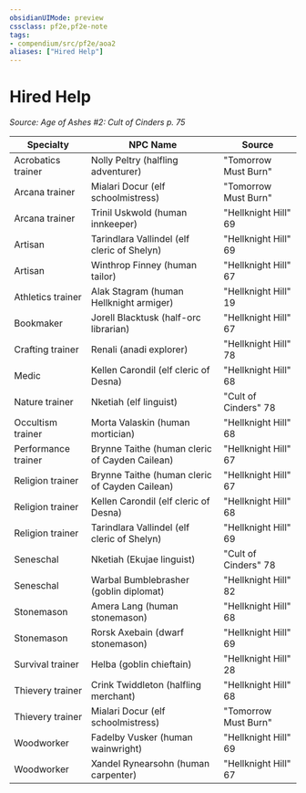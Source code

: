 ```yaml
---
obsidianUIMode: preview
cssclass: pf2e,pf2e-note
tags:
- compendium/src/pf2e/aoa2
aliases: ["Hired Help"]
---
```

# Hired Help  
*Source: Age of Ashes #2: Cult of Cinders p. 75*  

| Specialty | NPC Name | Source |
|-----------|----------|--------|
| Acrobatics trainer | Nolly Peltry (halfling adventurer) | "Tomorrow Must Burn" |
| Arcana trainer | Mialari Docur (elf schoolmistress) | "Tomorrow Must Burn" |
| Arcana trainer | Trinil Uskwold (human innkeeper) | "Hellknight Hill" 69 |
| Artisan | Tarindlara Vallindel (elf cleric of Shelyn) | "Hellknight Hill" 69 |
| Artisan | Winthrop Finney (human tailor) | "Hellknight Hill" 67 |
| Athletics trainer | Alak Stagram (human Hellknight armiger) | "Hellknight Hill" 19 |
| Bookmaker | Jorell Blacktusk (half-orc librarian) | "Hellknight Hill" 67 |
| Crafting trainer | Renali (anadi explorer) | "Hellknight Hill" 78 |
| Medic | Kellen Carondil (elf cleric of Desna) | "Hellknight Hill" 68 |
| Nature trainer | Nketiah (elf linguist) | "Cult of Cinders" 78 |
| Occultism trainer | Morta Valaskin (human mortician) | "Hellknight Hill" 68 |
| Performance trainer | Brynne Taithe (human cleric of Cayden Cailean) | "Hellknight Hill" 67 |
| Religion trainer | Brynne Taithe (human cleric of Cayden Cailean) | "Hellknight Hill" 67 |
| Religion trainer | Kellen Carondil (elf cleric of Desna) | "Hellknight Hill" 68 |
| Religion trainer | Tarindlara Vallindel (elf cleric of Shelyn) | "Hellknight Hill" 69 |
| Seneschal | Nketiah (Ekujae linguist) | "Cult of Cinders" 78 |
| Seneschal | Warbal Bumblebrasher (goblin diplomat) | "Hellknight Hill" 82 |
| Stonemason | Amera Lang (human stonemason) | "Hellknight Hill" 68 |
| Stonemason | Rorsk Axebain (dwarf stonemason) | "Hellknight Hill" 69 |
| Survival trainer | Helba (goblin chieftain) | "Hellknight Hill" 28 |
| Thievery trainer | Crink Twiddleton (halfling merchant) | "Hellknight Hill" 68 |
| Thievery trainer | Mialari Docur (elf schoolmistress) | "Tomorrow Must Burn" |
| Woodworker | Fadelby Vusker (human wainwright) | "Hellknight Hill" 69 |
| Woodworker | Xandel Rynearsohn (human carpenter) | "Hellknight Hill" 67 |